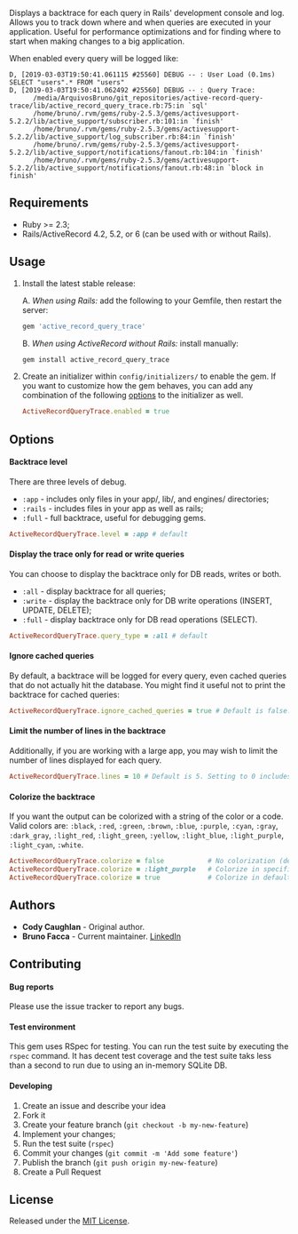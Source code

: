Displays a backtrace for each query in Rails' development console and log. 
Allows you to track down where and when queries are executed in your application.
Useful for performance optimizations and for finding where to start when making
changes to a big application.

When enabled every query will be logged like:

```
D, [2019-03-03T19:50:41.061115 #25560] DEBUG -- : User Load (0.1ms)  SELECT "users".* FROM "users"
D, [2019-03-03T19:50:41.062492 #25560] DEBUG -- : Query Trace:
      /media/ArquivosBruno/git_repositories/active-record-query-trace/lib/active_record_query_trace.rb:75:in `sql'
      /home/bruno/.rvm/gems/ruby-2.5.3/gems/activesupport-5.2.2/lib/active_support/subscriber.rb:101:in `finish'
      /home/bruno/.rvm/gems/ruby-2.5.3/gems/activesupport-5.2.2/lib/active_support/log_subscriber.rb:84:in `finish'
      /home/bruno/.rvm/gems/ruby-2.5.3/gems/activesupport-5.2.2/lib/active_support/notifications/fanout.rb:104:in `finish'
      /home/bruno/.rvm/gems/ruby-2.5.3/gems/activesupport-5.2.2/lib/active_support/notifications/fanout.rb:48:in `block in finish'
```

## Requirements
- Ruby >= 2.3;
- Rails/ActiveRecord 4.2, 5.2, or 6 (can be used with or without Rails).

## Usage

1. Install the latest stable release:
   
   A. *When using Rails:* add the following to your Gemfile, then restart the server:                      
   ```ruby
   gem 'active_record_query_trace'
   ``` 
 
   B. *When using ActiveRecord without Rails:* install manually:
   ```ruby
   gem install active_record_query_trace
   ``` 

2. Create an initializer within `config/initializers/` to enable the gem.
If you want to customize how the gem behaves, you can add any combination of the
following [options](#options) to the initializer as well.
 
    ```ruby
    ActiveRecordQueryTrace.enabled = true
    ```

## Options

#### Backtrace level
There are three levels of debug.

- `:app` - includes only files in your app/, lib/, and engines/ directories;
- `:rails` - includes files in your app as well as rails;
- `:full` - full backtrace, useful for debugging gems.

```ruby
ActiveRecordQueryTrace.level = :app # default
```

#### Display the trace only for read or write queries
You can choose to display the backtrace only for DB reads, writes or both.

- `:all` - display backtrace for all queries;
- `:write` - display the backtrace only for DB write operations (INSERT, UPDATE, DELETE);
- `:full` - display backtrace only for DB read operations (SELECT).

```ruby
ActiveRecordQueryTrace.query_type = :all # default
```

#### Ignore cached queries
By default, a backtrace will be logged for every query, even cached queries that 
do not actually hit the database. You might find it useful not to print the backtrace
for cached queries:

```ruby
ActiveRecordQueryTrace.ignore_cached_queries = true # Default is false.
```

#### Limit the number of lines in the backtrace
Additionally, if you are working with a large app, you may wish to limit the number 
of lines displayed for each query.

```ruby
ActiveRecordQueryTrace.lines = 10 # Default is 5. Setting to 0 includes entire trace.
```

#### Colorize the backtrace
If you want the output can be colorized with a string of the color or a code. 
Valid colors are: `:black`, `:red`, `:green`, `:brown`, `:blue`, `:purple`, `:cyan`, 
`:gray`, `:dark_gray`, `:light_red`, `:light_green`, `:yellow`, `:light_blue`, 
`:light_purple`, `:light_cyan`, `:white`.

```ruby
ActiveRecordQueryTrace.colorize = false           # No colorization (default)
ActiveRecordQueryTrace.colorize = :light_purple   # Colorize in specific color
ActiveRecordQueryTrace.colorize = true            # Colorize in default color
```

## Authors

- **Cody Caughlan** - Original author.
- **Bruno Facca** - Current maintainer. [LinkedIn](https://www.linkedin.com/in/brunofacca/)

## Contributing

#### Bug reports

Please use the issue tracker to report any bugs.

#### Test environment

This gem uses RSpec for testing. You can run the test suite by executing the
`rspec` command. It has decent test coverage and the test suite taks less than
a second to run due to using an in-memory SQLite DB.

#### Developing

1. Create an issue and describe your idea
2. Fork it
3. Create your feature branch (`git checkout -b my-new-feature`)
4. Implement your changes;
5. Run the test suite (`rspec`)
6. Commit your changes (`git commit -m 'Add some feature'`)
7. Publish the branch (`git push origin my-new-feature`)
8. Create a Pull Request

## License

Released under the [MIT License](https://opensource.org/licenses/MIT).

